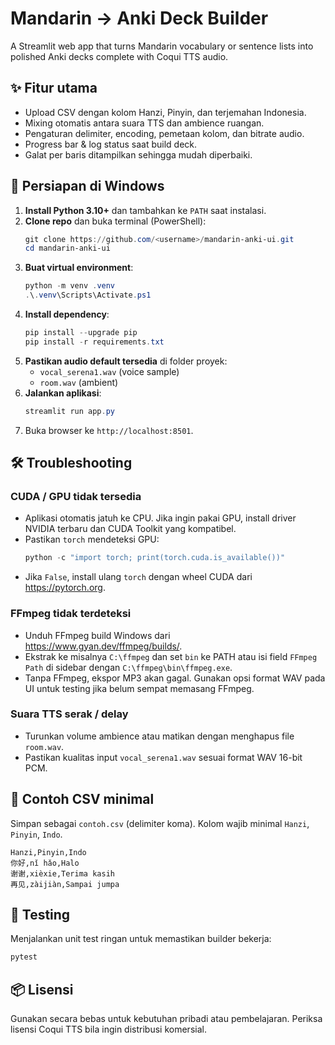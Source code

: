 # Mandarin → Anki Deck Builder

A Streamlit web app that turns Mandarin vocabulary or sentence lists into polished Anki decks complete with Coqui TTS audio.

## ✨ Fitur utama

- Upload CSV dengan kolom Hanzi, Pinyin, dan terjemahan Indonesia.
- Mixing otomatis antara suara TTS dan ambience ruangan.
- Pengaturan delimiter, encoding, pemetaan kolom, dan bitrate audio.
- Progress bar & log status saat build deck.
- Galat per baris ditampilkan sehingga mudah diperbaiki.

## 🚀 Persiapan di Windows

1. **Install Python 3.10+** dan tambahkan ke `PATH` saat instalasi.
2. **Clone repo** dan buka terminal (PowerShell):
   ```powershell
   git clone https://github.com/<username>/mandarin-anki-ui.git
   cd mandarin-anki-ui
   ```
3. **Buat virtual environment**:
   ```powershell
   python -m venv .venv
   .\.venv\Scripts\Activate.ps1
   ```
4. **Install dependency**:
   ```powershell
   pip install --upgrade pip
   pip install -r requirements.txt
   ```
5. **Pastikan audio default tersedia** di folder proyek:
   - `vocal_serena1.wav` (voice sample)
   - `room.wav` (ambient)
6. **Jalankan aplikasi**:
   ```powershell
   streamlit run app.py
   ```
7. Buka browser ke `http://localhost:8501`.

## 🛠️ Troubleshooting

### CUDA / GPU tidak tersedia
- Aplikasi otomatis jatuh ke CPU. Jika ingin pakai GPU, install driver NVIDIA terbaru dan CUDA Toolkit yang kompatibel.
- Pastikan `torch` mendeteksi GPU:
  ```python
  python -c "import torch; print(torch.cuda.is_available())"
  ```
- Jika `False`, install ulang `torch` dengan wheel CUDA dari https://pytorch.org.

### FFmpeg tidak terdeteksi
- Unduh FFmpeg build Windows dari https://www.gyan.dev/ffmpeg/builds/.
- Ekstrak ke misalnya `C:\ffmpeg` dan set `bin` ke PATH atau isi field `FFmpeg Path` di sidebar dengan `C:\ffmpeg\bin\ffmpeg.exe`.
- Tanpa FFmpeg, ekspor MP3 akan gagal. Gunakan opsi format WAV pada UI untuk testing jika belum sempat memasang FFmpeg.

### Suara TTS serak / delay
- Turunkan volume ambience atau matikan dengan menghapus file `room.wav`.
- Pastikan kualitas input `vocal_serena1.wav` sesuai format WAV 16-bit PCM.

## 📄 Contoh CSV minimal

Simpan sebagai `contoh.csv` (delimiter koma). Kolom wajib minimal `Hanzi`, `Pinyin`, `Indo`.

```csv
Hanzi,Pinyin,Indo
你好,nǐ hǎo,Halo
谢谢,xièxie,Terima kasih
再见,zàijiàn,Sampai jumpa
```

## 🧪 Testing

Menjalankan unit test ringan untuk memastikan builder bekerja:

```bash
pytest
```

## 📦 Lisensi

Gunakan secara bebas untuk kebutuhan pribadi atau pembelajaran. Periksa lisensi Coqui TTS bila ingin distribusi komersial.
